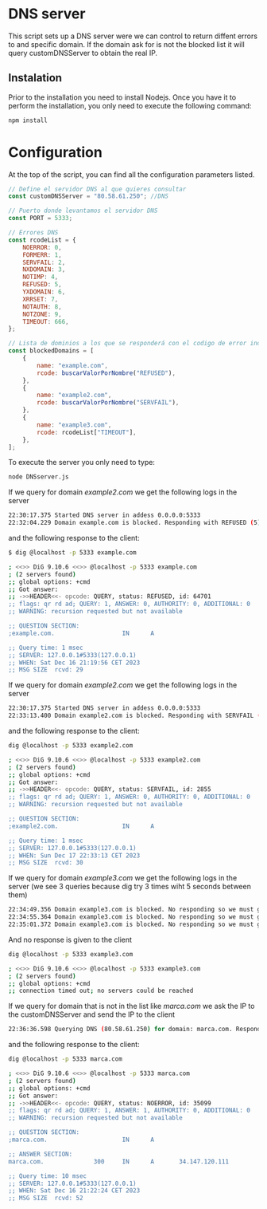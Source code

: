 # DNS server

This script sets up a DNS server were we can control to return diffent errors to and specific domain. If the domain ask for is not the blocked list it will query customDNSServer to obtain the real IP.

## Instalation

Prior to the installation you need to install Nodejs. Once you have it to perform the installation, you only need to execute the following command:

```bash
npm install
```

# Configuration

At the top of the script, you can find all the configuration parameters listed.

```js
// Define el servidor DNS al que quieres consultar
const customDNSServer = "80.58.61.250"; //DNS

// Puerto donde levantamos el servidor DNS
const PORT = 5333;

// Errores DNS
const rcodeList = {
	NOERROR: 0,
	FORMERR: 1,
	SERVFAIL: 2,
	NXDOMAIN: 3,
	NOTIMP: 4,
	REFUSED: 5,
	YXDOMAIN: 6,
	XRRSET: 7,
	NOTAUTH: 8,
	NOTZONE: 9,
	TIMEOUT: 666,
};

// Lista de dominios a los que se responderá con el codigo de error indicado en rcode
const blockedDomains = [
	{
		name: "example.com",
		rcode: buscarValorPorNombre("REFUSED"),
	},
	{
		name: "example2.com",
		rcode: buscarValorPorNombre("SERVFAIL"),
	},
	{
		name: "example3.com",
		rcode: rcodeList["TIMEOUT"],
	},
];
```

To execute the server you only need to type:

```bash
node DNSserver.js
```

If we query for domain *example2.com* we get the following logs in the server

```bash
22:30:17.375 Started DNS server in addess 0.0.0.0:5333
22:32:04.229 Domain example.com is blocked. Responding with REFUSED (5)
```
and the following response to the client:

```bash
$ dig @localhost -p 5333 example.com

; <<>> DiG 9.10.6 <<>> @localhost -p 5333 example.com
; (2 servers found)
;; global options: +cmd
;; Got answer:
;; ->>HEADER<<- opcode: QUERY, status: REFUSED, id: 64701
;; flags: qr rd ad; QUERY: 1, ANSWER: 0, AUTHORITY: 0, ADDITIONAL: 0
;; WARNING: recursion requested but not available

;; QUESTION SECTION:
;example.com.                   IN      A

;; Query time: 1 msec
;; SERVER: 127.0.0.1#5333(127.0.0.1)
;; WHEN: Sat Dec 16 21:19:56 CET 2023
;; MSG SIZE  rcvd: 29
```


If we query for domain *example2.com* we get the following logs in the server

```bash
22:30:17.375 Started DNS server in addess 0.0.0.0:5333
22:33:13.400 Domain example2.com is blocked. Responding with SERVFAIL (2)
```
and the following response to the client:

```bash
dig @localhost -p 5333 example2.com

; <<>> DiG 9.10.6 <<>> @localhost -p 5333 example2.com
; (2 servers found)
;; global options: +cmd
;; Got answer:
;; ->>HEADER<<- opcode: QUERY, status: SERVFAIL, id: 2855
;; flags: qr rd ad; QUERY: 1, ANSWER: 0, AUTHORITY: 0, ADDITIONAL: 0
;; WARNING: recursion requested but not available

;; QUESTION SECTION:
;example2.com.                  IN      A

;; Query time: 1 msec
;; SERVER: 127.0.0.1#5333(127.0.0.1)
;; WHEN: Sun Dec 17 22:33:13 CET 2023
;; MSG SIZE  rcvd: 30
```

If we query for domain *example3.com* we get the following logs in the server (we see 3 queries because dig try 3 times wiht 5 seconds between them)

```bash
22:34:49.356 Domain example3.com is blocked. No responding so we must get a TIMEOUT in the DNS client
22:34:55.364 Domain example3.com is blocked. No responding so we must get a TIMEOUT in the DNS client
22:35:01.372 Domain example3.com is blocked. No responding so we must get a TIMEOUT in the DNS client
```

And no response is given to the client

```bash
dig @localhost -p 5333 example3.com

; <<>> DiG 9.10.6 <<>> @localhost -p 5333 example3.com
; (2 servers found)
;; global options: +cmd
;; connection timed out; no servers could be reached
```

If we query for domain that is not in the list like *marca.com* we ask the IP to the customDNSServer and send the IP to the client

```bash
22:36:36.598 Querying DNS (80.58.61.250) for domain: marca.com. Responding IP 34.147.120.111
```


and the following response to the client:


```bash
dig @localhost -p 5333 marca.com  

; <<>> DiG 9.10.6 <<>> @localhost -p 5333 marca.com
; (2 servers found)
;; global options: +cmd
;; Got answer:
;; ->>HEADER<<- opcode: QUERY, status: NOERROR, id: 35099
;; flags: qr rd ad; QUERY: 1, ANSWER: 1, AUTHORITY: 0, ADDITIONAL: 0
;; WARNING: recursion requested but not available

;; QUESTION SECTION:
;marca.com.                     IN      A

;; ANSWER SECTION:
marca.com.              300     IN      A       34.147.120.111

;; Query time: 10 msec
;; SERVER: 127.0.0.1#5333(127.0.0.1)
;; WHEN: Sat Dec 16 21:22:24 CET 2023
;; MSG SIZE  rcvd: 52
```
